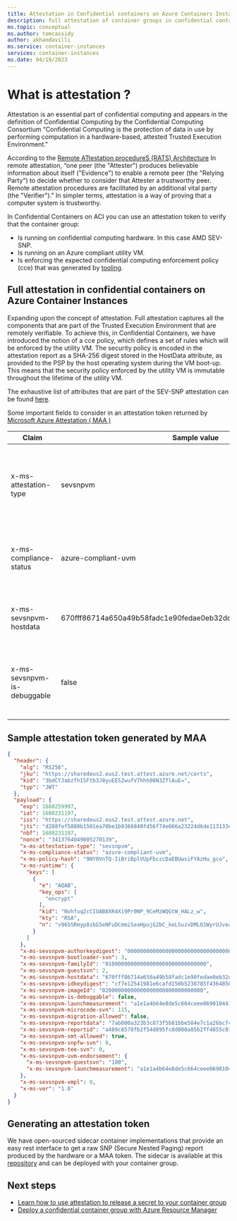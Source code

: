 ```yaml
---
title: Attestation in Confidential containers on Azure Containers Instances 
description: full attestation of container groups in confidential containers on Azure Container Instances  
ms.topic: conceptual
ms.author: tomcassidy
author: akhandavilli
ms.service: container-instances
services: container-instances
ms.date: 04/19/2023
---
```


# What is attestation ?

Attestation is an essential part of confidential computing and appears in the definition of Confidential Computing by the Confidential Computing Consortium “Confidential Computing is the protection of data in use by performing computation in a hardware-based, attested Trusted Execution Environment."

According to the [Remote ATtestation procedureS (RATS) Architecture](https://www.ietf.org/rfc/rfc9334.html) In remote attestation, “one peer (the "Attester") produces believable information about itself ("Evidence") to enable a remote peer (the "Relying Party") to decide whether to consider that Attester a trustworthy peer. Remote attestation procedures are facilitated by an additional vital party (the "Verifier").” In simpler terms, attestation is a way of proving that a computer system is trustworthy. 

In Confidential Containers on ACI you can use an attestation token to verify that the container group:

- Is running on confidential computing hardware. In this case AMD SEV-SNP.
- Is running on an Azure compliant utility VM.
- Is enforcing the expected confidential computing enforcement policy (cce) that was generated by [tooling](https://github.com/Azure/azure-cli-extensions/blob/main/src/confcom/azext_confcom/README.md).

## Full attestation in confidential containers on Azure Container Instances 

Expanding upon the concept of attestation. Full attestation captures all the components that are part of the Trusted Execution Environment that are remotely verifiable. To achieve this, in Confidential Containers, we have introduced the notion of a cce policy, which defines a set of rules which will be enforced by the utility VM. The security policy is encoded in the attestation report as a SHA-256 digest stored in the HostData attribute, as provided to the PSP by the host operating system during the VM boot-up. This means that the security policy enforced by the utility VM is immutable throughout the lifetime of the utility VM.

The exhaustive list of attributes that are part of the SEV-SNP attestation can be found [here](https://www.amd.com/system/files/TechDocs/SEV-SNP%20PSP%20API%20Specification.pdf).

Some important fields to consider in an attestation token returned by [Microsoft Azure Attestation ( MAA )](https://learn.microsoft.com/en-us/azure/attestation/overview) 

| Claim                     | Sample value                                                | Description |
|---------------------------|-------------------------------------------------------------|-------------|
| x-ms-attestation-type     | sevsnpvm                                                    | String value that describes the attestation type. In this scenario it is sevsnp hardware. |
| x-ms-compliance-status    | azure-compliant-uvm                                         | Compliance status of the utility VM that runs the container group. |
| x-ms-sevsnpvm-hostdata    | 670fff86714a650a49b58fadc1e90fedae0eb32dd51e34931c1e7a1839c08f6f | Hash of the cce policy that was generated during deployment. |
| x-ms-sevsnpvm-is-debuggable | false                                                     | Flag to indicate whether the underlying hardware is running in debug mode |

## Sample attestation token generated by MAA

```json
{
  "header": {
    "alg": "RS256",
    "jku": "https://sharedeus2.eus2.test.attest.azure.net/certs",
    "kid": "3bdCYJabzfhISFtb3J8yuEESZwufV7hhh08N3ZflAuE=",
    "typ": "JWT"
  },
  "payload": {
    "exp": 1680259997,
    "iat": 1680231197,
    "iss": "https://sharedeus2.eus2.test.attest.azure.net",
    "jti": "d288fef5880b1501ea70be1b9366840fd56f74e666a23224d6de113133cbd8d5",
    "nbf": 1680231197,
    "nonce": "3413764049005270139",
    "x-ms-attestation-type": "sevsnpvm",
    "x-ms-compliance-status": "azure-compliant-uvm",
    "x-ms-policy-hash": "9NY0VnTQ-IiBriBplVUpFbczcDaEBUwsiFYAzHu_gco",
    "x-ms-runtime": {
      "keys": [
        {
          "e": "AQAB",
          "key_ops": [
            "encrypt"
          ],
          "kid": "Nvhfuq2cCIOAB8XR4Xi9Pr0NP_9CeMzWQGtW_HALz_w",
          "kty": "RSA",
          "n": "v965SRmyp8zbG5eNFuDCmmiSeaHpujG2bC_keLSuzvDMLO1WyrUJveaa5bzMoO0pA46pXkmbqHisozVzpiNDLCo6d3z4TrGMeFPf2APIMu-RSrzN56qvHVyIr5caWfHWk-FMRDwAefyNYRHkdYYkgmFK44hhUdtlCAKEv5UQpFZjvh4iI9jVBdGYMyBaKQLhjI5WIh-QG6Za5sSuOCFMnmuyuvN5DflpLFz595Ss-EoBIY-Nil6lCtvcGgR-IbjUYHAOs5ajamTzgeO8kx3VCE9HcyKmyUZsiyiF6IDRp2Bpy3NHTjIz7tmkpTHx7tHnRtlfE2FUv0B6i_QYl_ZA5Q"
        }
      ]
    },
    "x-ms-sevsnpvm-authorkeydigest": "000000000000000000000000000000000000000000000000000000000000000000000000000000000000000000000000",
    "x-ms-sevsnpvm-bootloader-svn": 3,
    "x-ms-sevsnpvm-familyId": "01000000000000000000000000000000",
    "x-ms-sevsnpvm-guestsvn": 2,
    "x-ms-sevsnpvm-hostdata": "670fff86714a650a49b58fadc1e90fedae0eb32dd51e34931c1e7a1839c08f6f",
    "x-ms-sevsnpvm-idkeydigest": "cf7e12541981e6cafd150b5236785f4364850e2c4963825f9ab1d8091040aea0964bb9a8835f966bdc174d9ad53b4582",
    "x-ms-sevsnpvm-imageId": "02000000000000000000000000000000",
    "x-ms-sevsnpvm-is-debuggable": false,
    "x-ms-sevsnpvm-launchmeasurement": "a1e1a4b64e8de5c664ceee069010441f74cf039065b5b847e82b9d1a7629aaf33d5591c6b18cee48a4dde481aa88d0fb",
    "x-ms-sevsnpvm-microcode-svn": 115,
    "x-ms-sevsnpvm-migration-allowed": false,
    "x-ms-sevsnpvm-reportdata": "7ab000a323b3c873f5b81bbe584e7c1a26bcf40dc27e00f8e0d144b1ed2d14f10000000000000000000000000000000000000000000000000000000000000000",
    "x-ms-sevsnpvm-reportid": "a489c8578fb2f54d895fc8d000a85b2ff4855c015e4fb7216495c4dba4598345",
    "x-ms-sevsnpvm-smt-allowed": true,
    "x-ms-sevsnpvm-snpfw-svn": 8,
    "x-ms-sevsnpvm-tee-svn": 0,
    "x-ms-sevsnpvm-uvm-endorsement": {
      "x-ms-sevsnpvm-guestsvn": "100",
      "x-ms-sevsnpvm-launchmeasurement": "a1e1a4b64e8de5c664ceee069010441f74cf039065b5b847e82b9d1a7629aaf33d5591c6b18cee48a4dde481aa88d0fb"
    },
    "x-ms-sevsnpvm-vmpl": 0,
    "x-ms-ver": "1.0"
  }
}
```
## Generating an attestation token 

We have open-sourced sidecar container implementations that provide an easy rest interface to get a raw SNP (Secure Nested Paging) report produced by the hardware or a MAA token. The sidecar is available at this [repository](https://github.com/microsoft/confidential-sidecar-containers) and can be deployed with your container group. 

## Next steps

- [Learn how to use attestation to release a secret to your container group]([guest-attestation-example.md](https://learn.microsoft.com/en-us/azure/confidential-computing/skr-flow-confidential-containers-azure-container-instance))
- [Deploy a confidential container group with Azure Resource Manager](./container-instances-tutorial-deploy-confidential-containers-cce-arm.md)
